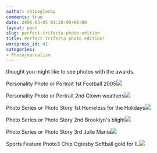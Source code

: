 ```yaml
---
author: chipoglesby
comments: true
date: 2006-03-05 01:28:00+00:00
layout: post
slug: perfect-trifecta-photo-edition
title: Perfect Trifecta photo edition!
wordpress_id: 41
categories:
- Photojournalism
---
```


thought you might like to see photos with the awards.  
  
Personality Photo or Portrait 1st   Football 2005[![](http://photos1.blogger.com/blogger/3124/2183/400/winners1.jpg)](http://photos1.blogger.com/blogger/3124/2183/1600/winners1.jpg)  
  
Personality Photo or Portrait 2nd Clown weathers[![](http://photos1.blogger.com/blogger/3124/2183/400/winners2.jpg)](http://photos1.blogger.com/blogger/3124/2183/1600/winners2.jpg)  
  
Photo Series or Photo Story 1st Homeless for the Holidays[![](http://photos1.blogger.com/blogger/3124/2183/400/winners3.jpg)](http://photos1.blogger.com/blogger/3124/2183/1600/winners3.jpg)  
  
Photo Series or Photo Story 2nd Brooklyn's blight[![](http://photos1.blogger.com/blogger/3124/2183/400/winners6.jpg)](http://photos1.blogger.com/blogger/3124/2183/1600/winners6.jpg)  
  
Photo Series or Photo Story 3rd Julie Mania[![](http://photos1.blogger.com/blogger/3124/2183/400/winners5.jpg)](http://photos1.blogger.com/blogger/3124/2183/1600/winners5.jpg)  
  
Sports Feature Photo3 Chip Oglesby Softball gold for IL[![](http://photos1.blogger.com/blogger/3124/2183/400/winners4.jpg)](http://photos1.blogger.com/blogger/3124/2183/1600/winners4.jpg)
